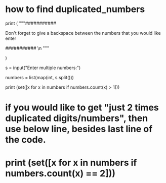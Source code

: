 # how to find duplicated_numbers

print (
"""###########

Don't forget to give a backspace between
the numbers that you would like enter

########### \n """

)

s = input("Enter multiple numbers:")

numbers = list(map(int, s.split()))

print (set([x for x in numbers if numbers.count(x) > 1]))

# if you would like to get "just 2 times duplicated digits/numbers", then use below line, besides last line of the code. 

# print (set([x for x in numbers if numbers.count(x) == 2]))
